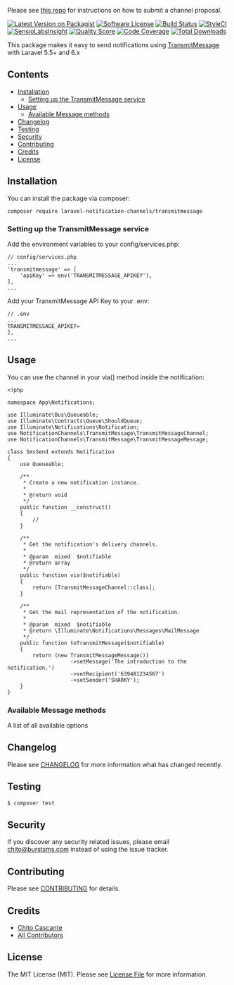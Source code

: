 Please see [this repo](https://github.com/laravel-notification-channels/channels) for instructions on how to submit a channel proposal.

[![Latest Version on Packagist](https://img.shields.io/packagist/v/laravel-notification-channels/transmitmessage.svg?style=flat-square)](https://packagist.org/packages/laravel-notification-channels/transmitmessage)
[![Software License](https://img.shields.io/badge/license-MIT-brightgreen.svg?style=flat-square)](LICENSE.md)
[![Build Status](https://img.shields.io/travis/laravel-notification-channels/transmitmessage/master.svg?style=flat-square)](https://travis-ci.org/laravel-notification-channels/transmitmessage)
[![StyleCI](https://styleci.io/repos/:style_ci_id/shield)](https://styleci.io/repos/:style_ci_id)
[![SensioLabsInsight](https://img.shields.io/sensiolabs/i/:sensio_labs_id.svg?style=flat-square)](https://insight.sensiolabs.com/projects/:sensio_labs_id)
[![Quality Score](https://img.shields.io/scrutinizer/g/laravel-notification-channels/transmitmessage.svg?style=flat-square)](https://scrutinizer-ci.com/g/laravel-notification-channels/transmitmessage)
[![Code Coverage](https://img.shields.io/scrutinizer/coverage/g/laravel-notification-channels/transmitmessage/master.svg?style=flat-square)](https://scrutinizer-ci.com/g/laravel-notification-channels/transmitmessage/?branch=master)
[![Total Downloads](https://img.shields.io/packagist/dt/laravel-notification-channels/transmitmessage.svg?style=flat-square)](https://packagist.org/packages/laravel-notification-channels/transmitmessage)

This package makes it easy to send notifications using [TransmitMessage](https://developer.transmitmessage.com) with Laravel 5.5+ and 6.x


## Contents

- [Installation](#installation)
	- [Setting up the TransmitMessage service](#setting-up-the-TransmitMessage-service)
- [Usage](#usage)
	- [Available Message methods](#available-message-methods)
- [Changelog](#changelog)
- [Testing](#testing)
- [Security](#security)
- [Contributing](#contributing)
- [Credits](#credits)
- [License](#license)


## Installation

You can install the package via composer:
```
composer require laravel-notification-channels/transmitmessage
```
### Setting up the TransmitMessage service

Add the environment variables to your config/services.php:
```
// config/services.php
...
'transmitmessage' => [
    'apiKey' => env('TRANSMITMESSAGE_APIKEY'),
],
...
```
Add your TransmitMessage API Key to your .env:
```
// .env
...
TRANSMITMESSAGE_APIKEY=
],
...
```
## Usage

You can use the channel in your via() method inside the notification:

```
<?php

namespace App\Notifications;

use Illuminate\Bus\Queueable;
use Illuminate\Contracts\Queue\ShouldQueue;
use Illuminate\Notifications\Notification;
use NotificationChannels\TransmitMessage\TransmitMessageChannel;
use NotificationChannels\TransmitMessage\TransmitMessageMessage;

class SmsSend extends Notification
{
    use Queueable;

    /**
     * Create a new notification instance.
     *
     * @return void
     */
    public function __construct()
    {
        //
    }

    /**
     * Get the notification's delivery channels.
     *
     * @param  mixed  $notifiable
     * @return array
     */
    public function via($notifiable)
    {
        return [TransmitMessageChannel::class];
    }

    /**
     * Get the mail representation of the notification.
     *
     * @param  mixed  $notifiable
     * @return \Illuminate\Notifications\Messages\MailMessage
     */
    public function toTransmitMessage($notifiable)
    {
        return (new TransmitMessageMessage())
                    ->setMessage('The introduction to the notification.')
                    ->setRecipient('639481234567')
                    ->setSender('SHARKY');
    }
}
```

### Available Message methods

A list of all available options

## Changelog

Please see [CHANGELOG](CHANGELOG.md) for more information what has changed recently.

## Testing

``` bash
$ composer test
```

## Security

If you discover any security related issues, please email chito@burstsms.com instead of using the issue tracker.

## Contributing

Please see [CONTRIBUTING](CONTRIBUTING.md) for details.

## Credits

- [Chito Cascante](https://github.com/codechito)
- [All Contributors](../../contributors)

## License

The MIT License (MIT). Please see [License File](LICENSE.md) for more information.
